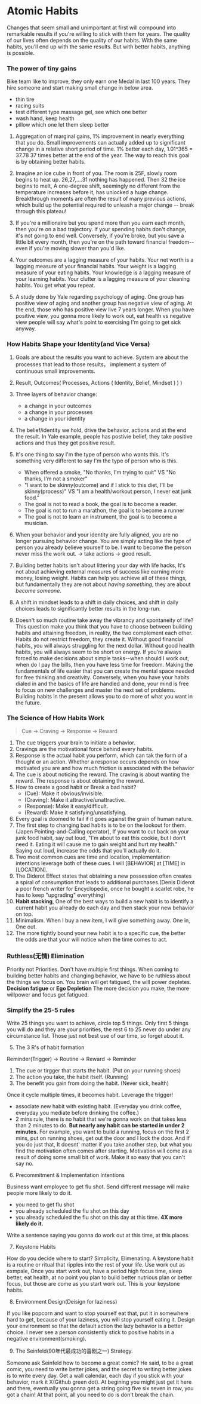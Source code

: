 # Atomic Habits

Changes that seem small and unimportant at first will compound into remarkable results if you're willing to stick with them for years. The quality of our lives often depends on the quality of our habits. With the same habits, you'll end up with the same results. But with better habits, anything is possible. 

### The power of tiny gains
Bike team like to improve, they only earn one Medal in last 100 years. They hire someone and start making small change in below area.
  - thin tire
  - racing suits
  - test different type massage gel, see which one better
  - wash hand, keep health
  - pillow which one let them sleep better

1. Aggregation of marginal gains, 1% improvement in nearly everything that you do. Small improvements can actually added up to significant change 
in a relative short period of time. 1% better each day, 1.01^365 = 37.78 37 times better at the end of the year. The way to reach this goal is by 
obtaining better habits.

2. Imagine an ice cube in front of you. The room is 25F, slowly room begins to heat up. 26,27,....31 nothing has happened. Then 32 the ice begins to melt, A one-degree shift, seemingly no different from the temperature increases before it, has unlocked a huge change. Breakthrough moments are often the result of many previous actions, which build up the potential required to unleash a major change -- break through this plateau!

3. If you're a millionaire but you spend more than you earn each month, then you're on a bad trajectory. If your spending habits don't change, it's not going to end well. Conversely, if you're broke, but you save a little bit every month, then you're on the path toward financial freedom--even if you're moving slower than you'd like.

4. Your outcomes are a lagging measure of your habits. Your net worth is a lagging measure of your financial habits. Your weight is a lagging measure of your eating habits. Your knowledge is a lagging measure of your learning habits. Your clutter is a lagging measure of your cleaning habits. You get what you repeat. 
  
5. A study done by Yale regarding psychology of aging. One group has positive view of aging and another group has negative view of aging. At the end, those 
who has positive view live 7 years longer. When you have positive view, you gonna more likely to work out, eat health vs negative view people will say what's 
point to exercising I'm going to get sick anyway. 

### How Habits Shape your Identity(and Vice Versa)

1. Goals are about the results you want to achieve. System are about the processes that lead to those results， implement a system of continuous small improvements.
2. Result, Outcomes( Processes, Actions ( Identity, Belief, Mindset ) ) )
3. Three layers of behavior change: 
    - a change in your outcomes
    - a change in your processes
    - a change in your identity
    
4. The belief/identity we hold, drive the behavior, actions and at the end the result. In Yale example, people has postivie belief, they take positive actions 
and thus they get positive result. 

5. It's one thing to say I'm the type of person who wants this. It's something very different to say I'm the type of person who is this. 
    - When offered a smoke, "No thanks, I'm trying to quit" VS "No thanks, I'm not a smoker"
    - "I want to be skinny(outcome) and if I stick to this diet, I'll be skinny(process)" VS "I am a health/workout person, I never eat junk food."
    - The goal is not to read a book, the goal is to become a reader.
    - The goal is not to run a marathon, the goal is to become a runner
    - The goal is not to learn an instrument, the goal is to become a musician. 

6. When your behavior and your identity are fully aligned, you are no longer pursuing behavior change. You are simply acting like the type of person you already believe yourself to be. I want to become the person never miss the work out. -> take actions -> good result.

7. Building better habits isn't about littering your day with life hacks, It's not about achieving external measures of success like earning more money, losing weight. Habits can help you achieve all of these things, but fundamentally they are not about *having something*, they are about *become someone*.

8. A shift in mindset leads to a shift in daily choices, and shift in daily choices leads to significantly better results in the long-run.
9. Doesn't so much routine take away the vibrancy and spontaneity of life? This question make you think that you have to choose between building habits and attaining freedom, in reality, the two complement each other. Habits do not restrict freedom, they create it. Without good financial habits, you will always struggling for the next dollar. Without good health habits, you will always seem to be short on energy. If you're always forced to make decisions about simple tasks--when should I work out, when do I pay the bills, then you have less time for freedom. Making the fundamentals of life easier that you can create the mental space needed for free thinking and creativity. Conversely, when you have your habits dialed in and the basics of life are handled and done, your mind is free to focus on new challenges and master the next set of problems. Building habits in the present allows you to do more of what you want in the future. 

### The Science of How Habits Work
> Cue -> Craving -> Response -> Reward

1. The cue triggers your brain to initiate a behavior.
2. Cravings are the motivational force behind every habits.
3. Response is the actual habit you perform, which can tak the form of a thought or an action. Whether a response occurs depends on how motivated you are and how much friction is associated with the behavior
4. The cue is about noticing the reward. The craving is about wanting the reward. The response is about obtaining the reward. 
5. How to create a good habit or Break a bad habit? 
    - (Cue): Make it obvious/invisible.
    - (Craving): Make it attractive/unattractive.
    - (Response): Make it easy/difficult. 
    - (Reward): Make it satisfying/unsatisfying.
6. Every goal is doomed to fail if it goes against the grain of human nature.
7. The first step to changing bad habits is to be on the lookout for them.(Japen Pointing-and-Calling operator), If you want to cut back on your junk food habit, say out loud, "I'm about to eat this cookie, but I don't need it. Eating it will cause me to gain weight and hurt my health." Saying out loud, increase the odds that you'll actually do it.
8. Two most common cues are time and location, implementation intentions leverage both of these cues. I will [BEHAVIOR] at [TIME] in [LOCATION].
9. The Diderot Effect states that obtaining a new possession often creates a spiral of consumption that leads to additional purchases.(Denis Diderot a poor french writer for Encyclopedie, once he bought a scarlet robe, he has to keep "upgrading" everything)
10. **Habit stacking**, One of the best ways to build a new habit is to identify a current habit you already do each day and then stack your new behavior on top.
11. Minimalism. When I buy a new item, I will give something away. One in, One out. 
12. The more tightly bound your new habit is to a specific cue, the better the odds are that your will notice when the time comes to act.

### Ruthless(无情) Elimination

Priority not Priorities. Don't have multiple first things. When coming to building better habits and changing behavior, we have to be ruthless about the things we
focus on. You brain will get fatigued, the will power depletes. **Decision fatigue** or **Ego Depletion** The more decision you make, the more willpower and 
focus get fatigued.

### Simplify the 25-5 rules

Write 25 things you want to achieve, circle top 5 things. Only first 5 things you will do and they are your priorities, the rest 6 to 25 never do under 
any circumstance list. Those just not best use of our time, so forget about it. 

5. The 3 R's of habit formation

Reminder(Trigger) -> Routine -> Reward -> Reminder

1. The cue or tirgger that starts the habit. (Put on your running shoes)
2. The action you take, the habit itself. (Running)
3. The benefit you gain from doing the habit. (Never sick, health)

Once it cycle multiple times, it becomes habit. Leverage the trigger!
- associate new habit with existing habit. (Everyday you drink coffee, everyday you mediate before drinking the coffee.)
- 2 mins rule, there is no habit that we're gonna work on that takes less than 2 minutes to do. **But nearly any habit can be started in under 2 minutes.**
For example, you want to build a running, focus on the first 2 mins, put on running shoes, get out the door and I lock the door. And If you do just that, 
It doesnt' matter if you take another step, but what you find the motivation often comes after starting. Motivation will come as a result of doing some small bit 
of work. Make it so easy that you can't say no.  

6. Precommitment & Implementation Intentions

Business want employee to get flu shot. Send different message will make people more likely to do it.
- you need to get flu shot
- you already scheduled the flu shot on this day
- you already scheduled the flu shot on this day at this time. **4X more likely do it.**

Write a sentence saying you gonna do work out at this time, at this places. 

7. Keystone Habits

How do you decide where to start? Simplicity, Elimenating. A keystone habit is a routine or ritual that ripples into the rest of your life. Use work out as exmpale,
Once you start work out, have a period high focus time, sleep better, eat health, at no point you plan to build better nutrious plan or better focus, but those are
come as you start work out. This is your keystone habits.

8. Environment Design(Deisign for laziness)

If you like popcorn and want to stop yourself eat that, put it in somewhere hard to get, because of your laziness, you will stop yourself eating it. Design your 
environment so that the default action the lazy behavior is a better choice. I never see a person consistently stick to positive habits in a negative 
environment(smoking). 

9. The Seinfeld(90年代最成功的喜剧之一) Strategy. 

Someone ask Seinfeld how to become a great comic? He said, to be a great comic, you need to write better jokes, and the secret to writing better jokes is to write
every day. Get a wall calendar, each day if you stick with your behavior, mark it X(Github green dot). At begining you might just get it here and there, eventually 
you gonna get a string going five six seven in row, you got a chain! At that point, all you need to do is don't break the chain. 

